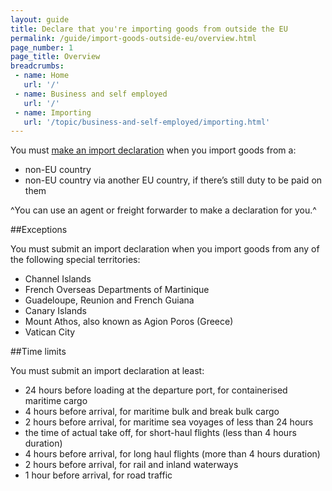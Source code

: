 ```yaml
---
layout: guide
title: Declare that you're importing goods from outside the EU
permalink: /guide/import-goods-outside-eu/overview.html
page_number: 1
page_title: Overview
breadcrumbs:
 - name: Home
   url: '/'
 - name: Business and self employed
   url: '/'
 - name: Importing
   url: '/topic/business-and-self-employed/importing.html'   
---
```


You must [make an import declaration](/guide/import-goods-outside-eu/make-import-declaration.html) when you import goods from a:

- non-EU country
- non-EU country via another EU country, if there’s still duty to be paid on them

^You can use an agent or freight forwarder to make a declaration for you.^

##Exceptions

You must submit an import declaration when you import goods from any of the following special territories:

- Channel Islands
- French Overseas Departments of Martinique
- Guadeloupe, Reunion and French Guiana
- Canary Islands
- Mount Athos, also known as Agion Poros (Greece)
- Vatican City

##Time limits

You must submit an import declaration at least:

- 24 hours before loading at the departure port, for containerised maritime cargo
- 4 hours before arrival, for maritime bulk and break bulk cargo
- 2 hours before arrival, for maritime sea voyages of less than 24 hours 
- the time of actual take off, for short-haul flights (less than 4 hours duration)
- 4 hours before arrival, for long haul flights (more than 4 hours duration)
- 2 hours before arrival, for rail and inland waterways
- 1 hour before arrival, for road traffic
